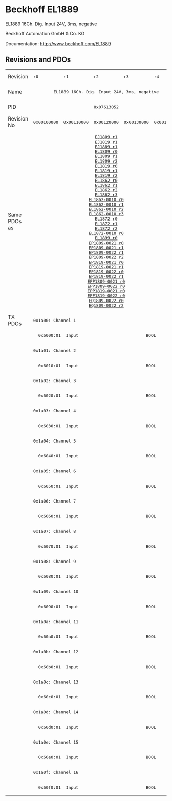 # Beckhoff EL1889

EL1889 16Ch. Dig. Input 24V, 3ms, negative

Beckhoff Automation GmbH & Co. KG

Documentation: <a href="http://www.beckhoff.com/EL1889">http://www.beckhoff.com/EL1889</a>

## Revisions and PDOs
<table>
<tr >
<td class="first">Revision</td>
<td ><pre>r0</pre></td>
<td ><pre>r1</pre></td>
<td ><pre>r2</pre></td>
<td ><pre>r3</pre></td>
<td ><pre>r4</pre></td>
</tr>
<tr >
<td class="first">Name</td>
<td  colspan=5 align="center"><pre>EL1889 16Ch. Dig. Input 24V, 3ms, negative</pre></td>
</tr>
<tr >
<td class="first">PID</td>
<td  colspan=5 align="center"><pre>0x07613052</pre></td>
</tr>
<tr >
<td class="first">Revision No</td>
<td ><pre>0x00100000</pre></td>
<td ><pre>0x00110000</pre></td>
<td ><pre>0x00120000</pre></td>
<td ><pre>0x00130000</pre></td>
<td ><pre>0x00140000</pre></td>
</tr>
<tr >
<td class="first">Same PDOs as</td>
<td  colspan=5 align="center"><pre><a href="EJ1809">EJ1809 r1</a><br/><a href="EJ1819">EJ1819 r1</a><br/><a href="EJ1889">EJ1889 r1</a><br/><a href="EL1809">EL1809 r0</a><br/><a href="EL1809">EL1809 r1</a><br/><a href="EL1809">EL1809 r2</a><br/><a href="EL1819">EL1819 r0</a><br/><a href="EL1819">EL1819 r1</a><br/><a href="EL1819">EL1819 r2</a><br/><a href="EL1862">EL1862 r0</a><br/><a href="EL1862">EL1862 r1</a><br/><a href="EL1862">EL1862 r2</a><br/><a href="EL1862">EL1862 r3</a><br/><a href="EL1862-0010">EL1862-0010 r0</a><br/><a href="EL1862-0010">EL1862-0010 r1</a><br/><a href="EL1862-0010">EL1862-0010 r2</a><br/><a href="EL1862-0010">EL1862-0010 r3</a><br/><a href="EL1872">EL1872 r0</a><br/><a href="EL1872">EL1872 r1</a><br/><a href="EL1872">EL1872 r2</a><br/><a href="EL1872-0010">EL1872-0010 r0</a><br/><a href="EL1899">EL1899 r0</a><br/><a href="EP1809-0021">EP1809-0021 r0</a><br/><a href="EP1809-0021">EP1809-0021 r1</a><br/><a href="EP1809-0022">EP1809-0022 r1</a><br/><a href="EP1809-0022">EP1809-0022 r2</a><br/><a href="EP1819-0021">EP1819-0021 r0</a><br/><a href="EP1819-0021">EP1819-0021 r1</a><br/><a href="EP1819-0022">EP1819-0022 r0</a><br/><a href="EP1819-0022">EP1819-0022 r1</a><br/><a href="EPP1809-0021">EPP1809-0021 r0</a><br/><a href="EPP1809-0022">EPP1809-0022 r0</a><br/><a href="EPP1819-0021">EPP1819-0021 r0</a><br/><a href="EPP1819-0022">EPP1819-0022 r0</a><br/><a href="EQ1809-0022">EQ1809-0022 r0</a><br/><a href="EQ1809-0022">EQ1809-0022 r2</a></pre></td>
</tr>
<tr class="txpdo pdosection">
<td class="first" rowspan=32 valign=top>TX PDOs</td>
<td colspan=5 align="left"><pre>0x1a00: Channel 1</pre></td>
<td></td>
</tr>
<tr class="txpdo">
<td class="first" colspan=5 align="left"><pre>  0x6000:01  Input                           BOOL</pre></td>
</tr>
<tr class="txpdo pdosection">
<td class="first" colspan=5 align="left"><pre>0x1a01: Channel 2</pre></td>
</tr>
<tr class="txpdo">
<td class="first" colspan=5 align="left"><pre>  0x6010:01  Input                           BOOL</pre></td>
</tr>
<tr class="txpdo pdosection">
<td class="first" colspan=5 align="left"><pre>0x1a02: Channel 3</pre></td>
</tr>
<tr class="txpdo">
<td class="first" colspan=5 align="left"><pre>  0x6020:01  Input                           BOOL</pre></td>
</tr>
<tr class="txpdo pdosection">
<td class="first" colspan=5 align="left"><pre>0x1a03: Channel 4</pre></td>
</tr>
<tr class="txpdo">
<td class="first" colspan=5 align="left"><pre>  0x6030:01  Input                           BOOL</pre></td>
</tr>
<tr class="txpdo pdosection">
<td class="first" colspan=5 align="left"><pre>0x1a04: Channel 5</pre></td>
</tr>
<tr class="txpdo">
<td class="first" colspan=5 align="left"><pre>  0x6040:01  Input                           BOOL</pre></td>
</tr>
<tr class="txpdo pdosection">
<td class="first" colspan=5 align="left"><pre>0x1a05: Channel 6</pre></td>
</tr>
<tr class="txpdo">
<td class="first" colspan=5 align="left"><pre>  0x6050:01  Input                           BOOL</pre></td>
</tr>
<tr class="txpdo pdosection">
<td class="first" colspan=5 align="left"><pre>0x1a06: Channel 7</pre></td>
</tr>
<tr class="txpdo">
<td class="first" colspan=5 align="left"><pre>  0x6060:01  Input                           BOOL</pre></td>
</tr>
<tr class="txpdo pdosection">
<td class="first" colspan=5 align="left"><pre>0x1a07: Channel 8</pre></td>
</tr>
<tr class="txpdo">
<td class="first" colspan=5 align="left"><pre>  0x6070:01  Input                           BOOL</pre></td>
</tr>
<tr class="txpdo pdosection">
<td class="first" colspan=5 align="left"><pre>0x1a08: Channel 9</pre></td>
</tr>
<tr class="txpdo">
<td class="first" colspan=5 align="left"><pre>  0x6080:01  Input                           BOOL</pre></td>
</tr>
<tr class="txpdo pdosection">
<td class="first" colspan=5 align="left"><pre>0x1a09: Channel 10</pre></td>
</tr>
<tr class="txpdo">
<td class="first" colspan=5 align="left"><pre>  0x6090:01  Input                           BOOL</pre></td>
</tr>
<tr class="txpdo pdosection">
<td class="first" colspan=5 align="left"><pre>0x1a0a: Channel 11</pre></td>
</tr>
<tr class="txpdo">
<td class="first" colspan=5 align="left"><pre>  0x60a0:01  Input                           BOOL</pre></td>
</tr>
<tr class="txpdo pdosection">
<td class="first" colspan=5 align="left"><pre>0x1a0b: Channel 12</pre></td>
</tr>
<tr class="txpdo">
<td class="first" colspan=5 align="left"><pre>  0x60b0:01  Input                           BOOL</pre></td>
</tr>
<tr class="txpdo pdosection">
<td class="first" colspan=5 align="left"><pre>0x1a0c: Channel 13</pre></td>
</tr>
<tr class="txpdo">
<td class="first" colspan=5 align="left"><pre>  0x60c0:01  Input                           BOOL</pre></td>
</tr>
<tr class="txpdo pdosection">
<td class="first" colspan=5 align="left"><pre>0x1a0d: Channel 14</pre></td>
</tr>
<tr class="txpdo">
<td class="first" colspan=5 align="left"><pre>  0x60d0:01  Input                           BOOL</pre></td>
</tr>
<tr class="txpdo pdosection">
<td class="first" colspan=5 align="left"><pre>0x1a0e: Channel 15</pre></td>
</tr>
<tr class="txpdo">
<td class="first" colspan=5 align="left"><pre>  0x60e0:01  Input                           BOOL</pre></td>
</tr>
<tr class="txpdo pdosection">
<td class="first" colspan=5 align="left"><pre>0x1a0f: Channel 16</pre></td>
</tr>
<tr class="txpdo">
<td class="first" colspan=5 align="left"><pre>  0x60f0:01  Input                           BOOL</pre></td>
</tr>
</table>
